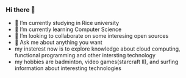 ### Hi there 👋

<!--
**hhd88888/hhd88888** is a ✨ _special_ ✨ repository because its `README.md` (this file) appears on your GitHub profile.

Here are some ideas to get you started:

- 🔭 I’m currently studying in Rice university
- 🌱 I’m currently learning Computer Science
- 👯 I’m looking to collaborate on 
- 💬 Ask me about anything you want
--> 
- 🔭 I’m currently studying in Rice university
- 🌱 I’m currently learning Computer Science
- 👯 I’m looking to collaborate on some interesing open sources
- 💬 Ask me about anything you want
- my insterest now is to explore knowledge about cloud computing, functional programming and other intersting technology
- my hobbies are  badminton, video games(starcraft II), and surfing information about interesting technologies
